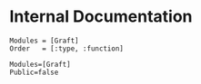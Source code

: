 # Internal Documentation

```@index
Modules = [Graft]
Order   = [:type, :function]
```

```@autodocs
Modules=[Graft]
Public=false
```
